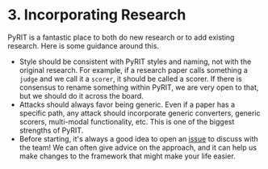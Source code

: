 # 3. Incorporating Research

PyRIT is a fantastic place to both do new research or to add existing research. Here is some guidance around this.

- Style should be consistent with PyRIT styles and naming, not with the original research. For example, if a research paper calls something a `judge` and we call it a `scorer`, it should be called a scorer. If there is consensus to rename something within PyRIT, we are very open to that, but we should do it across the board.
- Attacks should always favor being generic. Even if a paper has a specific path, any attack should incorporate generic converters, generic scorers, multi-modal functionality, etc. This is one of the biggest strengths of PyRIT.
- Before starting, it's always a good idea to open an [issue](https://github.com/Azure/PyRIT/issues) to discuss with the team! We can often give advice on the approach, and it can help us make changes to the framework that might make your life easier.
